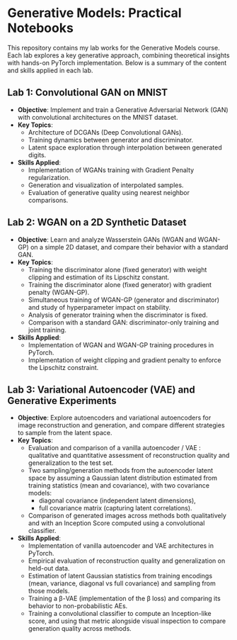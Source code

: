 # Generative Models: Practical Notebooks

This repository contains my lab works for the Generative Models course. Each lab explores a key generative approach, combining theoretical insights with hands-on PyTorch implementation. Below is a summary of the content and skills applied in each lab.

## Lab 1: Convolutional GAN on MNIST
- **Objective**: Implement and train a Generative Adversarial Network (GAN) with convolutional architectures on the MNIST dataset.
- **Key Topics**:
  - Architecture of DCGANs (Deep Convolutional GANs).
  - Training dynamics between generator and discriminator.
  - Latent space exploration through interpolation between generated digits.
- **Skills Applied**:
  - Implementation of WGANs training with Gradient Penalty regularization.
  - Generation and visualization of interpolated samples.
  - Evaluation of generative quality using nearest neighbor comparisons.
 
## Lab 2: WGAN on a 2D Synthetic Dataset
- **Objective**: Learn and analyze Wasserstein GANs (WGAN and WGAN-GP) on a simple 2D dataset, and compare their behavior with a standard GAN.
- **Key Topics**:
  - Training the discriminator alone (fixed generator) with weight clipping and estimation of its Lipschitz constant.
  - Training the discriminator alone (fixed generator) with gradient penalty (WGAN-GP).
  - Simultaneous training of WGAN-GP (generator and discriminator) and study of hyperparameter impact on stability.
  - Analysis of generator training when the discriminator is fixed.
  - Comparison with a standard GAN: discriminator-only training and joint training.
- **Skills Applied**:
  - Implementation of WGAN and WGAN-GP training procedures in PyTorch.
  - Implementation of weight clipping and gradient penalty to enforce the Lipschitz constraint.

## Lab 3: Variational Autoencoder (VAE) and Generative Experiments
- **Objective**: Explore autoencoders and variational autoencoders for image reconstruction and generation, and compare different strategies to sample from the latent space.
- **Key Topics**:
  - Evaluation and comparison of a vanilla autoencoder / VAE : qualitative and quantitative assessment of reconstruction quality and generalization to the test set.
  - Two sampling/generation methods from the autoencoder latent space by assuming a Gaussian latent distribution estimated from training statistics (mean and covariance), with two covariance models:
    - diagonal covariance (independent latent dimensions),
    - full covariance matrix (capturing latent correlations).
  - Comparison of generated images across methods both qualitatively and with an Inception Score computed using a convolutional classifier.
- **Skills Applied**:
  - Implementation of vanilla autoencoder and VAE architectures in PyTorch.
  - Empirical evaluation of reconstruction quality and generalization on held-out data.
  - Estimation of latent Gaussian statistics from training encodings (mean, variance, diagonal vs full covariance) and sampling from those models.
  - Training a β-VAE (implementation of the β loss) and comparing its behavior to non-probabilistic AEs.
  - Training a convolutional classifier to compute an Inception-like score, and using that metric alongside visual inspection to compare generation quality across methods.


